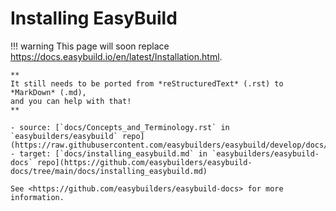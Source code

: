 # Installing EasyBuild

!!! warning
    This page will soon replace <https://docs.easybuild.io/en/latest/Installation.html>.

    **
    It still needs to be ported from *reStructuredText* (.rst) to *MarkDown* (.md),  
    and you can help with that!
    **

    - source: [`docs/Concepts_and_Terminology.rst` in `easybuilders/easybuild` repo](https://raw.githubusercontent.com/easybuilders/easybuild/develop/docs/Installation.rst)
    - target: [`docs/installing_easybuild.md` in `easybuilders/easybuild-docs` repo](https://github.com/easybuilders/easybuild-docs/tree/main/docs/installing_easybuild.md)

    See <https://github.com/easybuilders/easybuild-docs> for more information.
